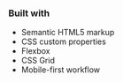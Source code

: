 
### Built with

- Semantic HTML5 markup
- CSS custom properties
- Flexbox
- CSS Grid
- Mobile-first workflow

